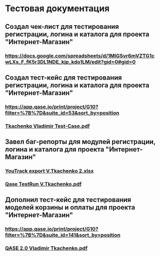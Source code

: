 # Тестовая документация
## Создал чек-лист для тестирования регистрации, логина и каталога для проекта "Интернет-Магазин"
### https://docs.google.com/spreadsheets/d/1MIGSvr6mVZTG1cwLXs_F_fK5r3DL1NDE_kjp_kdo1LM/edit?gid=0#gid=0

## Создал тест-кейс для тестирования регистрации, логина и каталога для проекта "Интернет-Магазин"
### https://app.qase.io/print/project/G10?filter=%7B%7D&suite_id=53&sort_by=position
### [Tkachenko Vladimir Test-Case.pdf](https://github.com/user-attachments/files/19984781/Tkachenko.Vladimir.Test-Case.pdf)


## Завел баг-репорты для модулей регистрации, логина и каталога для проекта "Интернет-Магазин"
### [YouTrack export V.Tkachenko 2.xlsx](https://github.com/user-attachments/files/20035194/YouTrack.export.V.Tkachenko.2.xlsx)
### [Qase TestRun V.Tkachenko.pdf](https://github.com/user-attachments/files/20011818/Qase.TestRun.V.Tkachenko.pdf)


## Дополнил тест-кейс для тестирования моделей корзины и оплаты для проекта "Интернет-Магазин"
### https://app.qase.io/print/project/G10?filter=%7B%7D&suite_id=141&sort_by=position
### [QASE 2.0 Vladimir Tkachenko.pdf](https://github.com/user-attachments/files/20166296/QASE.2.0.Vladimir.Tkachenko.pdf)
